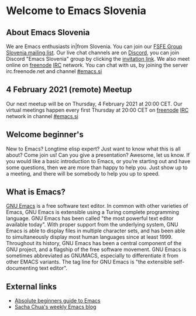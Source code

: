 # Welcome to Emacs Slovenia

## About Emacs Slovenia
We are Emacs enthusiasts in|from Slovenia. You can join our [FSFE Group Slovenia mailing list](https://lists.fsfe.org/mailman/listinfo/fsfe-si). Our live chat channels are on [Discord](https://discord.com), you can join Discord "Emacs Slovenia" group by clicking the [invitation link](https://discord.gg/GDdWgMaCwc). We also meet online on [freenode](http://www.freenode.net) [IRC](https://en.wikipedia.org/wiki/Internet_Relay_Chat) network. You can chat with us, by joining the server irc.freenode.net and channel [#emacs.si](https://webchat.freenode.net/#emacs.si)

## 4 February 2021 (remote) Meetup
Our next meetup will be on Thursday, 4 February 2021 at 20:00 CET. Our virtual meetings happen every first Thursday at 20:00 CET on [freenode](http://www.freenode.net) [IRC](https://en.wikipedia.org/wiki/Internet_Relay_Chat) network in channel [#emacs.si](https://webchat.freenode.net/#emacs.si)

## Welcome beginner's
New to Emacs? Longtime elisp expert? Just want to know what this is all about? Come join us! Can you give a presentation? Awesome, let us know. If you would like a basic introduction to Emacs, or you’re starting out and have some questions, then we are more than happy to help you. Just show up to a meeting, and there will be somebody to help you up to speed.

## What is Emacs?
[GNU Emacs](https://www.gnu.org/software/emacs/) is a free software text editor. In common with other varieties of Emacs, GNU Emacs is extensible using a Turing complete programming language. GNU Emacs has been called "the most powerful text editor available today". With proper support from the underlying system, GNU Emacs is able to display files in multiple character sets, and has been able to simultaneously display most human languages since at least 1999. Throughout its history, GNU Emacs has been a central component of the GNU project, and a flagship of the free software movement. GNU Emacs is sometimes abbreviated as GNUMACS, especially to differentiate it from other EMACS variants. The tag line for GNU Emacs is "the extensible self-documenting text editor".

## External links
* [Absolute beginners guide to Emacs](http://www.jesshamrick.com/2012/09/10/absolute-beginners-guide-to-emacs/)
* [Sacha Chua's weekly Emacs blog](https://sachachua.com/blog)

